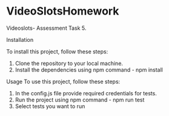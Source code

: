 # VideoSlotsHomework

Videoslots- Assessment Task 5.

Installation

To install this project, follow these steps:

1. Clone the repository to your local machine.
2. Install the dependencies using npm command - npm install

Usage
To use this project, follow these steps:

1. In the config.js file provide required credentials for tests.
2. Run the project using npm command - npm run test
3. Select tests you want to run

